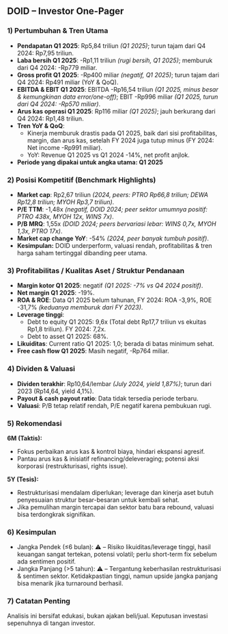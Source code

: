 ## DOID – Investor One-Pager

### 1) Pertumbuhan & Tren Utama
- **Pendapatan Q1 2025**: Rp5,84 triliun _(Q1 2025)_; turun tajam dari Q4 2024: Rp7,95 triliun. 
- **Laba bersih Q1 2025**: -Rp1,11 triliun _(rugi bersih, Q1 2025)_; memburuk dari Q4 2024: -Rp779 miliar.
- **Gross profit Q1 2025**: -Rp400 miliar _(negatif, Q1 2025)_; turun tajam dari Q4 2024: Rp491 miliar (YoY & QoQ).
- **EBITDA & EBIT Q1 2025**: EBITDA -Rp16,54 triliun _(Q1 2025, minus besar & kemungkinan data error/one-off)_; EBIT -Rp996 miliar _(Q1 2025, turun dari Q4 2024: -Rp570 miliar)_.
- **Arus kas operasi Q1 2025**: Rp116 miliar _(Q1 2025)_; jauh berkurang dari Q4 2024: Rp1,48 triliun.
- **Tren YoY & QoQ**: 
  - Kinerja memburuk drastis pada Q1 2025, baik dari sisi profitabilitas, margin, dan arus kas, setelah FY 2024 juga tutup minus (FY 2024: Net income -Rp991 miliar).
  - YoY: Revenue Q1 2025 vs Q1 2024 -14%, net profit anjlok.
- **Periode yang dipakai untuk angka utama: Q1 2025**

### 2) Posisi Kompetitif (Benchmark Highlights)
- **Market cap**: Rp2,67 triliun _(2024, peers: PTRO Rp66,8 triliun; DEWA Rp12,8 triliun; MYOH Rp3,7 triliun)_.
- **P/E TTM**: -1,48x _(negatif, DOID 2024; peer sektor umumnya positif: PTRO 438x, MYOH 12x, WINS 7x)_.
- **P/B MRQ**: 1,55x _(DOID 2024; peers bervariasi lebar: WINS 0,7x, MYOH 1,3x, PTRO 17x)_.
- **Market cap change YoY**: -54% _(2024, peer banyak tumbuh positif)_.
- **Kesimpulan:** DOID underperform, valuasi rendah, profitabilitas & tren harga saham tertinggal dibanding peer utama.  

### 3) Profitabilitas / Kualitas Aset / Struktur Pendanaan
- **Margin kotor Q1 2025**: negatif _(Q1 2025: -7% vs Q4 2024 positif)_.
- **Net margin Q1 2025**: -19%.
- **ROA & ROE**: Data Q1 2025 belum tahunan, FY 2024: ROA -3,9%, ROE -31,7% _(keduanya memburuk dari FY 2023)_.
- **Leverage tinggi**: 
  - Debt to equity Q1 2025: 9,6x (Total debt Rp17,7 triliun vs ekuitas Rp1,8 triliun). FY 2024: 7,2x.
  - Debt to asset Q1 2025: 68%.
- **Likuiditas**: Current ratio Q1 2025: 1,0; berada di batas minimum sehat.
- **Free cash flow Q1 2025**: Masih negatif, -Rp764 miliar.

### 4) Dividen & Valuasi
- **Dividen terakhir**: Rp10,64/lembar _(July 2024, yield 1,87%)_; turun dari 2023 (Rp14,64, yield 4,1%).
- **Payout & cash payout ratio**: Data tidak tersedia periode terbaru.
- **Valuasi**: P/B tetap relatif rendah, P/E negatif karena pembukuan rugi.

### 5) Rekomendasi
**6M (Taktis):**  
- Fokus perbaikan arus kas & kontrol biaya, hindari ekspansi agresif.
- Pantau arus kas & inisiatif refinancing/deleveraging; potensi aksi korporasi (restrukturisasi, rights issue).

**5Y (Tesis):**  
- Restrukturisasi mendalam diperlukan; leverage dan kinerja aset butuh penyesuaian struktur besar-besaran untuk kembali sehat.
- Jika pemulihan margin tercapai dan sektor batu bara rebound, valuasi bisa terdongkrak signifikan.

### 6) Kesimpulan
- Jangka Pendek (≤6 bulan): ⚠️ – Risiko likuiditas/leverage tinggi, hasil keuangan sangat tertekan, potensi volatil; perlu short-term fix sebelum ada sentimen positif.
- Jangka Panjang (>5 tahun): ⚠️ – Tergantung keberhasilan restrukturisasi & sentimen sektor. Ketidakpastian tinggi, namun upside jangka panjang bisa menarik jika turnaround berhasil.

### 7) Catatan Penting
Analisis ini bersifat edukasi, bukan ajakan beli/jual. Keputusan investasi sepenuhnya di tangan investor.